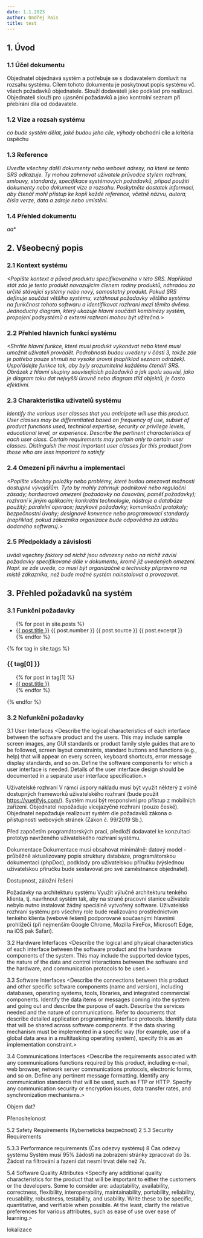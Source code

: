 ```yaml
---
date: 1.1.2023
author: Ondřej Rais
title: test
---
```


## 1. Úvod

### 1.1 Účel dokumentu 

Objednatel objednává systém a potřebuje se s dodavatelem domluvit na rozsahu systému. Cílem tohoto dokumentu je poskytnout popis systému vč. všech požadavků objednatele. Slouží dodavateli jako podklad pro realizaci. Objednateli slouží pro ujasnění požadavků a jako kontrolní seznam při přebírání díla od dodavatele.

### 1.2 Vize a rozsah systému 

*co bude systém dělat, jaké budou jeho cíle, výhody*
obchodní cíle a kritéria úspěchu

### 1.3 Reference

*Uveďte všechny další dokumenty nebo webové adresy, na které se tento SRS odkazuje. Ty mohou zahrnovat uživatele
průvodce stylem rozhraní, smlouvy, standardy, specifikace systémových požadavků, případ použití
dokumenty nebo dokument vize a rozsahu. Poskytněte dostatek informací, aby čtenář mohl
přístup ke kopii každé reference, včetně názvu, autora, čísla verze, data a zdroje nebo
umístění.*

### 1.4 Přehled dokumentu 

*aa**

## 2. Všeobecný popis

### 2.1 Kontext systému

*<Popište kontext a původ produktu specifikovaného v této SRS. Například stát
zda je tento produkt navazujícím členem rodiny produktů, náhradou za určité stávající
systémy nebo nový, samostatný produkt. Pokud SRS definuje součást většího systému,
vztáhnout požadavky většího systému na funkčnost tohoto softwaru a identifikovat
rozhraní mezi těmito dvěma. Jednoduchý diagram, který ukazuje hlavní součásti kombinézy
systém, propojení podsystémů a externí rozhraní mohou být užitečná.>*

### 2.2 Přehled hlavních funkcí systému

*<Shrňte hlavní funkce, které musí produkt vykonávat nebo které musí umožnit uživateli provádět. Podrobnosti
budou uvedeny v části 3, takže zde je potřeba pouze shrnutí na vysoké úrovni (například seznam odrážek).
Uspořádejte funkce tak, aby byly srozumitelné každému čtenáři SRS. Obrázek z
hlavní skupiny souvisejících požadavků a jak spolu souvisí, jako je diagram toku dat nejvyšší úrovně nebo
diagram tříd objektů, je často efektivní.*

### 2.3 Charakteristika uživatelů systému

*Identify the various user classes that you anticipate will use this product. User classes may be
differentiated based on frequency of use, subset of product functions used, technical expertise,
security or privilege levels, educational level, or experience. Describe the pertinent characteristics
of each user class. Certain requirements may pertain only to certain user classes. Distinguish the
most important user classes for this product from those who are less important to satisfy*

### 2.4 Omezení při návrhu a implementaci

*<Popište všechny položky nebo problémy, které budou omezovat možnosti dostupné vývojářům. Tyto by mohly
zahrnují: podnikové nebo regulační zásady; hardwarová omezení (požadavky na časování, paměť
požadavky); rozhraní k jiným aplikacím; konkrétní technologie, nástroje a databáze
použitý; paralelní operace; jazykové požadavky; komunikační protokoly; bezpečnostní
úvahy; designové konvence nebo programovací standardy (například, pokud zákazníka
organizace bude odpovědná za údržbu dodaného softwaru).>*

### 2.5 Předpoklady a závislosti

*uvádí vąechny faktory od nichž jsou odvozeny nebo na nichž závisí požadavky specifikované dále v dokumentu, kromě již uvedených omezení. Např. se zde uvede, co musí být organizačně a technicky připraveno na místě zákazníka, než bude možné systém nainstalovat a provozovat.*

## 3. Přehled požadavků na systém

### 3.1 Funkční požadavky

<ul>
  {% for post in site.posts %}
    <li>
      <a href=".{{ post.url }}">{{ post.title }}</a>  {{ post.number }} {{ post.source }}
      {{ post.excerpt }}
    </li>
  {% endfor %}
</ul>

{% for tag in site.tags %}
  <h3>{{ tag[0] }}</h3>
  <ul>
    {% for post in tag[1] %}
      <li><a href=".{{ post.url }}">{{ post.title }}</a></li>
    {% endfor %}
  </ul>
{% endfor %}

### 3.2 Nefunkční požadavky 

3.1 User Interfaces
<Describe the logical characteristics of each interface between the software product and the
users. This may include sample screen images, any GUI standards or product family style guides
that are to be followed, screen layout constraints, standard buttons and functions (e.g., help) that
will appear on every screen, keyboard shortcuts, error message display standards, and so on.
Define the software components for which a user interface is needed. Details of the user interface
design should be documented in a separate user interface specification.>

Uživatelské rozhraní
V rámci úspory nákladu musí být využit některý z volně dostupných frameworků uživatelského rozhraní (bude použit https://vuetifyjs.com/). Systém musí být responsivní pro přístup z mobilních zařízení. Objednatel nepožaduje vícejazyčné rozhraní (pouze české). Objednatel nepožaduje realizovat systém dle požadavků zákona o přístupnosti webových stránek (Zákon č. 99/2019 Sb.).

Před započetím programátorských prací, předloží dodavatel ke konzultaci prototyp navrženého uživatelského rozhraní systému.

Dokumentace 
Dokumentace musí obsahovat minimálně: datový model - průběžně aktualizovaný popis struktury databáze, programátorskou dokumentaci (phpDoc), podklady pro uživatelskou příručku (výslednou uživatelskou příručku bude sestavovat pro své zaměstnance objednatel).

Dostupnost, záložní řešení

Požadavky na architekturu systému
Využít výlučně architekturu tenkého klienta, tj. navrhnout systém tak, aby na straně pracovní stanice uživatele nebylo nutno instalovat žádný speciálně vytvořený software. Uživatelské rozhraní systému pro všechny role bude realizováno prostřednictvím tenkého klienta (webové řešení) podporované současnými hlavními prohlížeči (při nejmenším Google Chrome, Mozilla FireFox, Microsoft Edge, na iOS pak Safari).

3.2 Hardware Interfaces
<Describe the logical and physical characteristics of each interface between the software product
and the hardware components of the system. This may include the supported device types, the
nature of the data and control interactions between the software and the hardware, and
communication protocols to be used.>

3.3 Software Interfaces
<Describe the connections between this product and other specific software components (name
and version), including databases, operating systems, tools, libraries, and integrated commercial
components. Identify the data items or messages coming into the system and going out and
describe the purpose of each. Describe the services needed and the nature of communications.
Refer to documents that describe detailed application programming interface protocols. Identify
data that will be shared across software components. If the data sharing mechanism must be
implemented in a specific way (for example, use of a global data area in a multitasking operating
system), specify this as an implementation constraint.>

3.4 Communications Interfaces
<Describe the requirements associated with any communications functions required by this
product, including e-mail, web browser, network server communications protocols, electronic
forms, and so on. Define any pertinent message formatting. Identify any communication standards
that will be used, such as FTP or HTTP. Specify any communication security or encryption issues,
data transfer rates, and synchronization mechanisms.>

Objem dat?

Přenositelonost

5.2 Safety Requirements (Kybernetická bezpečnost) 2
5.3 Security Requirements
<Specify any requirements regarding security or privacy issues surrounding use of the product or
protection of the data used or created by the product. Define any user identity authentication
requirements. Refer to any external policies or regulations containing security issues that affect the
product. Define any security or privacy certifications that must be satisfied.>

5.3.3 Performance requirements (Čas odezvy systému) 8
Čas odezvy systému
Systém musí 95% žádostí na zobrazení stránky zpracovat do 3s. Žádost na filtrování a řazení dat nesmí trvat déle než 7s.


5.4 Software Quality Attributes
<Specify any additional quality characteristics for the product that will be important to either the
customers or the developers. Some to consider are: adaptability, availability, correctness,
flexibility, interoperability, maintainability, portability, reliability, reusability, robustness, testability,
and usability. Write these to be specific, quantitative, and verifiable when possible. At the least,
clarify the relative preferences for various attributes, such as ease of use over ease of learning.>

lokalizace

